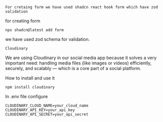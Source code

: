 ```
For cretaing form we have used shadcn react hook form which have zod validation
 ```
 for creating form
 ```
 npx shadcn@latest add form
```
we have used zod schema for validation.

```
Cloudinary 
```
We are using Cloudinary in our social media app because it solves a very important need: handling media files (like images or videos) efficiently, securely, and scalably — which is a core part of a social platform.

How to install and use it
```
npm install cloudinary
```
In .env file configure
```
CLOUDINARY_CLOUD_NAME=your_cloud_name
CLOUDINARY_API_KEY=your_api_key
CLOUDINARY_API_SECRET=your_api_secret

```


